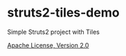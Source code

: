 struts2-tiles-demo
==================

Simple Struts2 project with Tiles

[Apache License, Version 2.0](http://www.apache.org/licenses/LICENSE-2.0.html)